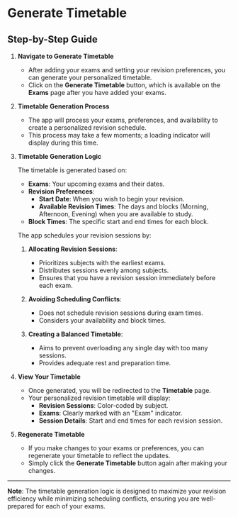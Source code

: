 # Generate Timetable

## Step-by-Step Guide

1. **Navigate to Generate Timetable**
   - After adding your exams and setting your revision preferences, you can generate your personalized timetable.
   - Click on the **Generate Timetable** button, which is available on the **Exams** page after you have added your exams.

2. **Timetable Generation Process**
   - The app will process your exams, preferences, and availability to create a personalized revision schedule.
   - This process may take a few moments; a loading indicator will display during this time.

3. **Timetable Generation Logic**

   The timetable is generated based on:

   - **Exams**: Your upcoming exams and their dates.
   - **Revision Preferences**:
     - **Start Date**: When you wish to begin your revision.
     - **Available Revision Times**: The days and blocks (Morning, Afternoon, Evening) when you are available to study.
   - **Block Times**: The specific start and end times for each block.

   The app schedules your revision sessions by:

   1. **Allocating Revision Sessions**:
      - Prioritizes subjects with the earliest exams.
      - Distributes sessions evenly among subjects.
      - Ensures that you have a revision session immediately before each exam.

   2. **Avoiding Scheduling Conflicts**:
      - Does not schedule revision sessions during exam times.
      - Considers your availability and block times.

   3. **Creating a Balanced Timetable**:
      - Aims to prevent overloading any single day with too many sessions.
      - Provides adequate rest and preparation time.

4. **View Your Timetable**
   - Once generated, you will be redirected to the **Timetable** page.
   - Your personalized revision timetable will display:
     - **Revision Sessions**: Color-coded by subject.
     - **Exams**: Clearly marked with an "Exam" indicator.
     - **Session Details**: Start and end times for each revision session.

5. **Regenerate Timetable**
   - If you make changes to your exams or preferences, you can regenerate your timetable to reflect the updates.
   - Simply click the **Generate Timetable** button again after making your changes.

---

**Note**: The timetable generation logic is designed to maximize your revision efficiency while minimizing scheduling conflicts, ensuring you are well-prepared for each of your exams.